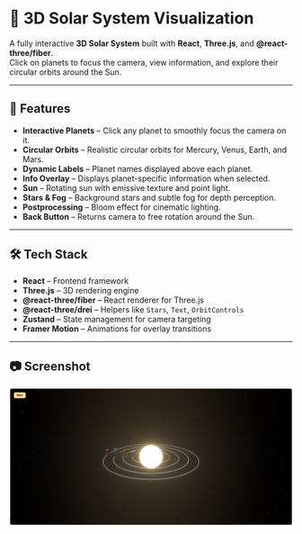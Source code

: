# 🌌 3D Solar System Visualization

A fully interactive **3D Solar System** built with **React**, **Three.js**, and **@react-three/fiber**.  
Click on planets to focus the camera, view information, and explore their circular orbits around the Sun.  

---

## 🚀 Features

- **Interactive Planets** – Click any planet to smoothly focus the camera on it.  
- **Circular Orbits** – Realistic circular orbits for Mercury, Venus, Earth, and Mars.  
- **Dynamic Labels** – Planet names displayed above each planet.  
- **Info Overlay** – Displays planet-specific information when selected.  
- **Sun** – Rotating sun with emissive texture and point light.  
- **Stars & Fog** – Background stars and subtle fog for depth perception.  
- **Postprocessing** – Bloom effect for cinematic lighting.  
- **Back Button** – Returns camera to free rotation around the Sun.  

---

## 🛠 Tech Stack

- **React** – Frontend framework  
- **Three.js** – 3D rendering engine  
- **@react-three/fiber** – React renderer for Three.js  
- **@react-three/drei** – Helpers like `Stars`, `Text`, `OrbitControls`  
- **Zustand** – State management for camera targeting  
- **Framer Motion** – Animations for overlay transitions  

---
## 📷 Screenshot

![Solar System](src/assets/screenshots/solar-system.png)
